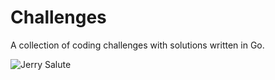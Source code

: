 # Challenges

A collection of coding challenges with solutions written in Go.

![Jerry Salute](http://i.giphy.com/pCDPxNX3j3XJS.gif)
